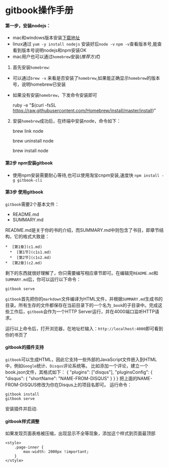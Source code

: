 # gitbook操作手册

#### 第一步，安装nodejs：
 * mac和windows版本安装[下载地址](https://nodejs.org/en/#download)
 * linux通过 `yum -y install nodejs` 安装好后`node -v` `npm -v`查看版本号,能查看到版本号说明nodejs和npm安装OK
 * mac用户也可以通过`homebrew`安装(_推荐方式_)
 1. 首先安装`homebrew`:
  * 可以通过`brew -v` 来看是否安装了`homebrew`,如果能正确显示`homebrew`的版本号，说明homebrew已安装
  * 如果没有安装`homebrew`，下发命令安装即可
        
        
    ruby -e "$(curl -fsSL https://raw.githubusercontent.com/Homebrew/install/master/install)" 
       
         
  2. 安装`homebrew`成功后，在终端中安装node，命令如下：
  
      
       brew link node
       
       brew uninstall node
       
       brew install node
       
       
#### 第2步 npm安装gitbook
 * 使用npm安装需要耐心等待,也可以使用淘宝cnpm安装,速度快 `npm install -g gitbook-cli`
 
#### 第3步 使用gitbook

`gitbook`需要2个基本文件：

* README.md
* SUMMARY.md

README.md是关于你的书的介绍，而SUMMARY.md中则包含了书目，即章节结构，它的格式大致是：

```
*  [第1章](c1.md)  
  *  [第1节](c1s1.md)  
  *  [第2节](c1s2.md)  
*  [第2章](c2.md)
```

剩下的东西就很好理解了，你只需要编写相应章节即可。在编辑完`README.md`和`SUMMARY.md`后，你可以运行以下命令：

    gitbook serve
    
`gitbook`首先把你的`markdown`文件编译为HTML文件，并根据`SUMMARY.md`生成书的目录。所有生存的文件都保存在当前目录下的一个名为`_book`的子目录中。完成这些工作后，`gitbook`会作为一个HTTP Server运行，并在4000端口监听HTTP请求。

运行以上命令后，打开浏览器，在地址栏输入：`http://localhost:4000`即可看到你的书页了

#### gitbook的插件支持
`gitbook`可以生成HTML，因此它支持一些外部的JavaScript文件嵌入到HTML中，例如`Google`统计、`Disqus`评论系统等。
比如添加一个评论，建立一个book.json文件，其格式如下：
{  "plugins":  ["disqus"],  "pluginsConfig":  {  "disqus":  {  "shortName":  "NAME-FROM-DISQUS"  }  }  }
把上面的NAME-FROM-DISQUS修改为你在Disqus上的项目名即可。
运行命令：

    gitbook install
    gitbook serve

安装插件并启动.

#### gitbook样式调整

如果发现页面表格被压缩，出现显示不全等现象，添加这个样式到页面最顶部
```
<style>
    .page-inner {
        max-width: 2000px !important;
    }
</style>
```